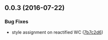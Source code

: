 <a name="0.0.3"></a>
## 0.0.3 (2016-07-22)


### Bug Fixes

* style assignment on reactified WC ([7b7c2d6](https://bitbucket.org/atlassian/atlaskit/commits/7b7c2d6))



